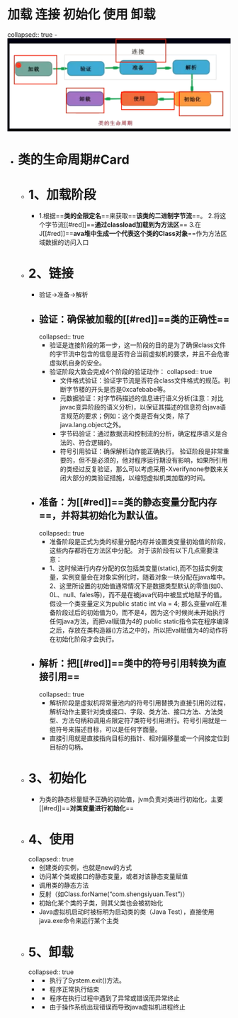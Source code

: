 # 加载 连接 初始化 使用 卸载
collapsed:: true
	- ![image.png](../assets/image_1692625351707_0.png)
- # 类的生命周期#Card
	- # 1、加载阶段
		- 1.根据==**类的全限定名**==来获取==**该类的二进制字节流**==。
		  2.将这个字节流[[#red]]==**通过classload加载到为方法区**==
		  3.在J[[#red]]==**ava堆中生成一个代表这个类的Class对象**==作为方法区域数据的访问入口
	- # 2、链接
		- 验证->准备->解析
		- ## 验证：确保被加载的[[#red]]==**类的正确性**==
		  collapsed:: true
			- 验证是连接阶段的第一步，这一阶段的目的是为了确保class文件的字节流中包含的信息是否符合当前虚拟机的要求，并且不会危害虚拟机自身的安全。
			- 验证阶段大致会完成4个阶段的验证动作：
			  collapsed:: true
				- 文件格式验证：验证字节流是否符合class文件格式的规范。判断字节楼的开头是否是0xcafebabe等。
				- 元数据验证：对字节码描述的信息进行语义分析(注意：对比javac变异阶段的语义分析)，以保证其描述的信息符合java语言规范的要求；例如：这个类是否有父类，除了java.lang.object之外。
				- 字节码验证：通过数据流和控制流的分析，确定程序语义是合法的、符合逻辑的。
				- 符号引用验证：确保解析动作能正确执行。
				  验证阶段是非常重要的，但不是必须的，他对程序运行期没有影响，如果所引用的类经过反复验证，那么可以考虑采用-Xverifynone参数来关闭大部分的类验证措施，以缩短虚拟机类加载的时间。
		- ## 准备：为[[#red]]==**类的静态变量分配内存**==，并将其初始化为默认值。
		  collapsed:: true
			- 准备阶段是正式为类的标量分配内存并设置类变量初始值的阶段，这些内存都将在方法区中分配。
			  对于该阶段有以下几点需要注意：
			- 1、这时候进行内存分配的仅包括类变量(static),而不包括实例变量，实例变量会在对象实例化时，随着对象一块分配在java堆中。
			  2、这里所设置的初始值通常情况下是数据类型默认的零值(如0、0L、null、fales等)，而不是在被java代码中被显式地赋予的值。
			  假设一个类变量定义为public static int vla = 4;
			  那么变量val在准备阶段过后的初始值为0，而不是4，因为这个时候尚未开始执行任何java方法，而把val赋值为4的 public static指令实在程序编译之后，存放在类构造器()方法之中的，所以把val赋值为4的动作将在初始化阶段才会执行。
		- ## 解析：把[[#red]]==**类中的符号引用转换为直接引用**==
		  collapsed:: true
			- 解析阶段是虚拟机将常量池内的符号引用替换为直接引用的过程，解析动作主要针对类或接口、字段、类方法、接口方法、方法类型、方法句柄和调用点限定符7类符号引用进行。符号引用就是一组符号来描述目标，可以是任何字面量。
			- 直接引用就是直接指向目标的指针、相对偏移量或一个间接定位到目标的句柄。
	- # 3、初始化
		- 为类的静态标量赋予正确的初始值，jvm负责对类进行初始化，主要[[#red]]==**对类变量进行初始化**==
	- # 4、使用
	  collapsed:: true
		- 创建类的实例，也就是new的方式
		- 访问某个类或接口的静态变量，或者对该静态变量赋值
		- 调用类的静态方法
		- 反射（如Class.forName(“com.shengsiyuan.Test”)）
		- 初始化某个类的子类，则其父类也会被初始化
		- Java虚拟机启动时被标明为启动类的类（Java Test），直接使用java.exe命令来运行某个主类
	- # 5、卸载
	  collapsed:: true
		- - 执行了System.exit()方法。
		- - 程序正常执行结束
		- - 程序在执行过程中遇到了异常或错误而异常终止
		- - 由于操作系统出现错误而导致java虚拟机进程终止